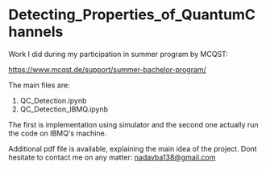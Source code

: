 # Detecting_Properties_of_QuantumChannels
 Work I did during my participation in summer program by MCQST:
 
https://www.mcqst.de/support/summer-bachelor-program/

The main files are: 

1. QC_Detection.ipynb
2. QC_Detection_IBMQ.ipynb
   
The first is implementation using simulator and the second one actually run the code on IBMQ's machine.

Additional pdf file is available, explaining the main idea of the project.
Dont hesitate to contact me on any matter: nadavba138@gmail.com

